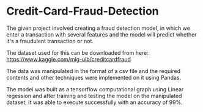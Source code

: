 # Credit-Card-Fraud-Detection

The given project involved creating a fraud detection model, in which we enter a transaction with several features 
and the model will predict whether it's a fraudulent transaction or not.

The dataset used for this can be downloaded from here:
https://www.kaggle.com/mlg-ulb/creditcardfraud

The data was manipulated in the format of a csv file and the required contents and other techniques were implemented 
on it using Pandas.

The model was built as a tensorflow computational graph using Linear regession and after training and testing the model on the 
manipulated dataset, It was able to execute successfully with an accuracy of 99%.
